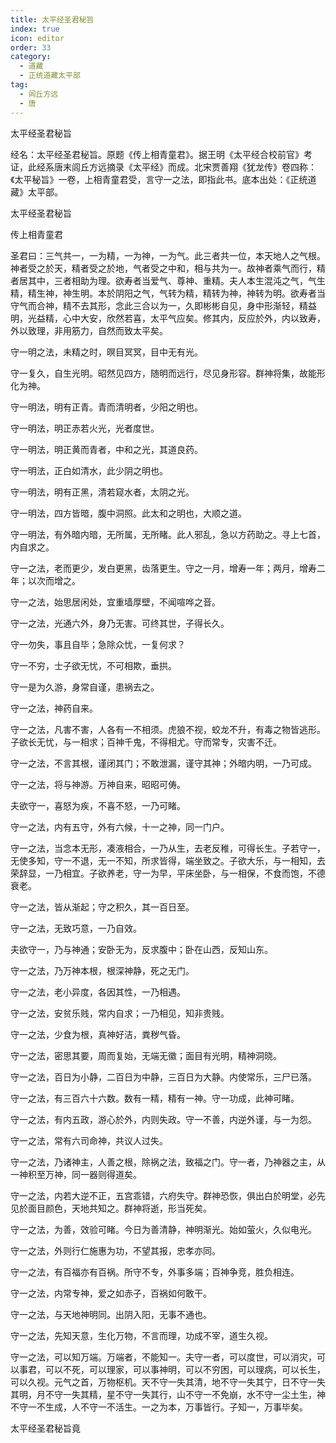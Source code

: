 ```yaml
---
title: 太平经圣君秘旨
index: true
icon: editor
order: 33
category:
  - 道藏
  - 正统道藏太平部
tag:
  - 闾丘方远
  - 唐
---
```


太平经圣君秘旨  

经名：太平经圣君秘旨。原题《传上相青童君》。据王明《太平经合校前官》考证，此经系唐末闾丘方远摘录《太平经》而成。北宋贾善翔《犹龙传》卷四称：《太平秘旨》一卷，上相青童君受，言守一之法，即指此书。底本出处：《正统道藏》太平部。  

太平经圣君秘旨  

传上相青童君  

圣君曰：三气共一，一为精，一为神，一为气。此三者共一位，本天地人之气根。神者受之於天，精者受之於地，气者受之中和，相与共为一。故神者乘气而行，精者居其中，三者相助为理。欲寿者当爱气、尊神、重精。夫人本生混沌之气，气生精，精生神，神生明。本於阴阳之气，气转为精，精转为神，神转为明。欲寿者当守气而合神，精不去其形，念此三合以为一，久即彬彬自见，身中形渐轻，精益明，光益精，心中大安，欣然若喜，太平气应矣。修其内，反应於外，内以致寿，外以致理，非用筋力，自然而致太平矣。  

守一明之法，未精之时，暝目冥冥，目中无有光。  

守一复久，自生光明。昭然见四方，随明而远行，尽见身形容。群神将集，故能形化为神。  

守一明法，明有正青。青而清明者，少阳之明也。  

守一明法，明正赤若火光，光者度世。  

守一明法，明正黄而青者，中和之光，其道良药。  

守一明法，正白如清水，此少阴之明也。  

守一明法，明有正黑，清若窥水者，太阴之光。  

守一明法，四方皆暗，腹中洞照。此太和之明也，大顺之道。  

守一明法，有外暗内暗，无所属，无所睹。此人邪乱，急以方药助之。寻上七首，内自求之。  

守一之法，老而更少，发白更黑，齿落更生。守之一月，增寿一年；两月，增寿二年；以次而增之。  

守一之法，始思居闲处，宜重墙厚壁，不闻喧哗之音。  

守一之法，光通六外，身乃无害。可终其世，子得长久。  

守一勿失，事且自毕；急除众忧，一复何求？  

守一不穷，士子欲无忧，不可相欺，垂拱。  

守一是为久游，身常自谨，患祸去之。  

守一之法，神药自来。  

守一之法，凡害不害，人各有一不相须。虎狼不视，蛟龙不升，有毒之物皆逃形。子欲长无忧，与一相求；百神千鬼，不得相尤。守而常专，灾害不迁。  

守一之法，不言其根，谨闭其门；不敢泄漏，谨守其神；外暗内明，一乃可成。  

守一之法，将与神游。万神自来，昭昭可俦。  

夫欲守一，喜怒为疾，不喜不怒，一乃可睹。  

守一之法，内有五守，外有六候，十一之神，同一门户。  

守一之法，当念本无形，凑液相合，一乃从生，去老反稚，可得长生。子若守一，无使多知，守一不退，无一不知，所求皆得，端坐致之。子欲大乐，与一相知，去荣辞显，一乃相宜。子欲养老，守一为早，平床坐卧，与一相保，不食而饱，不德衰老。  

守一之法，皆从渐起；守之积久，其一百日至。  

守一之法，无致巧意，一乃自效。  

夫欲守一，乃与神通；安卧无为，反求腹中；卧在山西，反知山东。  

守一之法，乃万神本根，根深神静，死之无门。  

守一之法，老小异度，各因其性，一乃相遇。  

守一之法，安贫乐贱，常内自求；一乃相见，知非贵贱。  

守一之法，少食为根，真神好洁，粪秽气昏。  

守一之法，密思其要，周而复始，无端无徽；面目有光明，精神洞晓。  

守一之法，百日为小静，二百日为中静，三百日为大静。内使常乐，三尸已落。  

守一之法，有三百六十六数。数有一精，精有一神。守一功成，此神可睹。  

守一之法，有内五政，游心於外，内则失政。守一不善，内逆外谨，与一为怨。  

守一之法，常有六司命神，共议人过失。  

守一之法，乃诸神主，人善之根，除祸之法，致福之门。守一者，乃神器之主，从一神积至万神，同一器则得道矣。  

守一之法，内若大逆不正，五宫乖错，六府失守。群神恐恢，俱出白於明堂，必先见於面目颜色，天地共知之。群神将逝，形当死矣。  

守一之法，为善，效验可睹。今日为善清静，神明渐光。始如萤火，久似电光。  

守一之法，外则行仁施惠为功，不望其报，忠孝亦同。  

守一之法，有百福亦有百祸。所守不专，外事多端；百神争竞，胜负相连。  

守一之法，内常专神，爱之如赤子，百祸如何敢干。  

守一之法，与天地神明同。出阴入阳，无事不通也。  

守一之法，先知天意，生化万物，不言而理，功成不宰，道生久视。  

守一之法，可以知万端。万端者，不能知一。夫守一者，可以度世，可以消灾，可以事君，可以不死，可以理家，可以事神明，可以不穷困，可以理病，可以长生，可以久视。元气之首，万物枢机。天不守一失其清，地不守一失其宁，日不守一失其明，月不守一失其精，星不守一失其行，山不守一不免崩，水不守一尘土生，神不守一不生成，人不守一不活生。一之为本，万事皆行。子知一，万事毕矣。  

太平经圣君秘旨竟  
